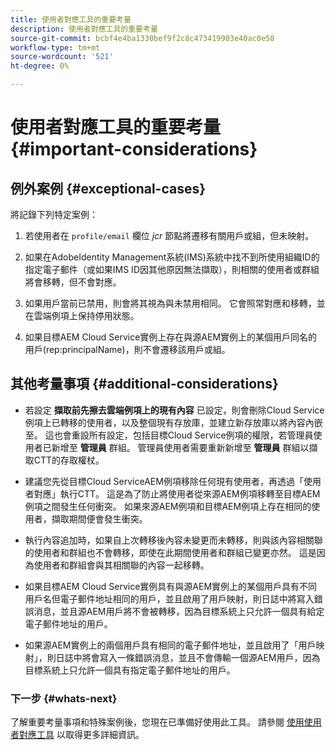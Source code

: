 ```yaml
---
title: 使用者對應工具的重要考量
description: 使用者對應工具的重要考量
source-git-commit: bcbf4e4ba1330bef9f2c8c473419903e40ac0e58
workflow-type: tm+mt
source-wordcount: '521'
ht-degree: 0%

---
```



# 使用者對應工具的重要考量 {#important-considerations}


## 例外案例 {#exceptional-cases}

將記錄下列特定案例：

1. 若使用者在 `profile/email` 欄位 *jcr* 節點將遷移有關用戶或組，但未映射。

1. 如果在AdobeIdentity Management系統(IMS)系統中找不到所使用組織ID的指定電子郵件（或如果IMS ID因其他原因無法擷取），則相關的使用者或群組將會移轉，但不會對應。

1. 如果用戶當前已禁用，則會將其視為與未禁用相同。 它會照常對應和移轉，並在雲端例項上保持停用狀態。

1. 如果目標AEM Cloud Service實例上存在與源AEM實例上的某個用戶同名的用戶(rep:principalName)，則不會遷移該用戶或組。

## 其他考量事項 {#additional-considerations}

* 若設定 **擷取前先擦去雲端例項上的現有內容** 已設定，則會刪除Cloud Service例項上已轉移的使用者，以及整個現有存放庫，並建立新存放庫以將內容內嵌至。 這也會重設所有設定，包括目標Cloud Service例項的權限，若管理員使用者已新增至 **管理員** 群組。 管理員使用者需要重新新增至 **管理員** 群組以擷取CTT的存取權杖。

* 建議您先從目標Cloud ServiceAEM例項移除任何現有使用者，再透過「使用者對應」執行CTT。 這是為了防止將使用者從來源AEM例項移轉至目標AEM例項之間發生任何衝突。 如果來源AEM例項和目標AEM例項上存在相同的使用者，擷取期間便會發生衝突。

* 執行內容追加時，如果自上次轉移後內容未變更而未轉移，則與該內容相關聯的使用者和群組也不會轉移，即使在此期間使用者和群組已變更亦然。 這是因為使用者和群組會與其相關聯的內容一起移轉。

* 如果目標AEM Cloud Service實例具有與源AEM實例上的某個用戶具有不同用戶名但電子郵件地址相同的用戶，並且啟用了用戶映射，則日誌中將寫入錯誤消息，並且源AEM用戶將不會被轉移，因為目標系統上只允許一個具有給定電子郵件地址的用戶。

* 如果源AEM實例上的兩個用戶具有相同的電子郵件地址，並且啟用了「用戶映射」，則日誌中將會寫入一條錯誤消息，並且不會傳輸一個源AEM用戶，因為目標系統上只允許一個具有指定電子郵件地址的用戶。

### 下一步 {#whats-next}

了解重要考量事項和特殊案例後，您現在已準備好使用此工具。 請參閱 [使用使用者對應工具](/help/journey-migration/content-transfer-tool/user-mapping-tool/using-user-mapping-tool.md) 以取得更多詳細資訊。